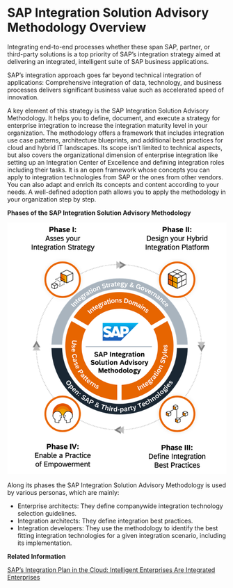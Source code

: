 <!-- loio85bcc8675d3e42718279bf7b87dafc2d -->

# SAP Integration Solution Advisory Methodology Overview

Integrating end-to-end processes whether these span SAP, partner, or third-party solutions is a top priority of SAP’s integration strategy aimed at delivering an integrated, intelligent suite of SAP business applications.

SAP’s integration approach goes far beyond technical integration of applications: Comprehensive integration of data, technology, and business processes delivers significant business value such as accelerated speed of innovation.

A key element of this strategy is the SAP Integration Solution Advisory Methodology. It helps you to define, document, and execute a strategy for enterprise integration to increase the integration maturity level in your organization. The methodology offers a framework that includes integration use case patterns, architecture blueprints, and additional best practices for cloud and hybrid IT landscapes. Its scope isn’t limited to technical aspects, but also covers the organizational dimension of enterprise integration like setting up an Integration Center of Excellence and defining integration roles including their tasks. It is an open framework whose concepts you can apply to integration technologies from SAP or the ones from other vendors. You can also adapt and enrich its concepts and content according to your needs. A well-defined adoption path allows you to apply the methodology in your organization step by step.

  
  
**Phases of the SAP Integration Solution Advisory Methodology**

![](images/loio7bb987a22eef46d5bbd85596bd197a95_LowRes.png "Phases of the SAP Integration Solution Advisory Methodology")

Along its phases the SAP Integration Solution Advisory Methodology is used by various personas, which are mainly:

-   Enterprise architects: They define companywide integration technology selection guidelines.
-   Integration architects: They define integration best practices.
-   Integration developers: They use the methodology to identify the best fitting integration technologies for a given integration scenario, including its implementation.

**Related Information**  


[SAP’s Integration Plan in the Cloud: Intelligent Enterprises Are Integrated Enterprises](https://www.sap.com/documents/2020/02/520ea921-847d-0010-87a3-c30de2ffd8ff.html)

